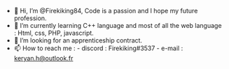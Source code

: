 - 👋 Hi, I’m @Firekiking84, Code is a passion and I hope my future profession.
- 🌱 I’m currently learning C++ language and most of all the web language : Html, css, PHP, javascript.
- 💞️ I’m looking for an apprenticeship contract.
- 📫 How to reach me :
         - discord : Firekiking#3537
         - e-mail : keryan.h@outlook.fr

<!---
Firekiking84/Firekiking84 is a ✨ special ✨ repository because its `README.md` (this file) appears on your GitHub profile.
You can click the Preview link to take a look at your changes.
--->
